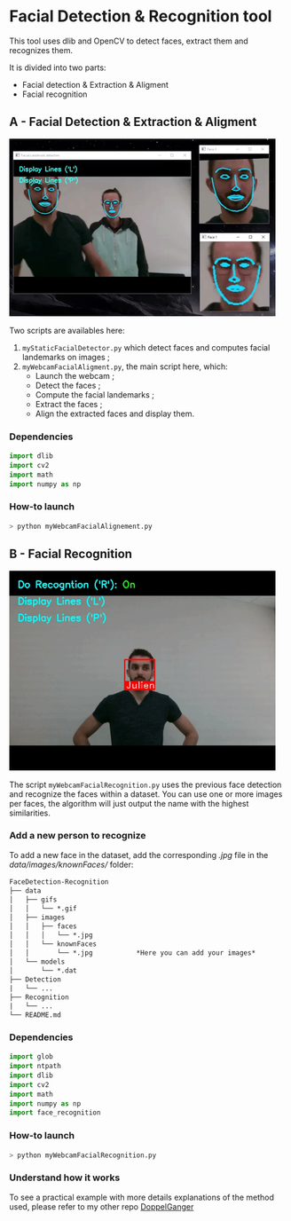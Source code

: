 # Facial Detection & Recognition tool

This tool uses dlib and OpenCV to detect faces, extract them and recognizes them.

It is divided into two parts:
- Facial detection & Extraction & Aligment
- Facial recognition

## A - Facial Detection & Extraction & Aligment

![](data/gifs/FacialDetection.gif)

Two scripts are availables here:
1. `myStaticFacialDetector.py` which detect faces and computes facial landemarks on images ;
2. `myWebcamFacialAligment.py`, the main script here, which:
	- Launch the webcam ;
	- Detect the faces ;
	- Compute the facial landemarks ;
	- Extract the faces ;
	- Align the extracted faces and display them.

### Dependencies

```python
import dlib
import cv2
import math
import numpy as np
```

### How-to launch

```bash
> python myWebcamFacialAlignement.py
```

## B - Facial Recognition

![](data/gifs/FacialRecognition.gif)

The script `myWebcamFacialRecognition.py` uses the previous face detection and recognize the faces within a dataset. You can use one or more images per faces, the algorithm will just output the name with the highest similarities.

### Add a new person to recognize

To add a new face in the dataset, add the corresponding *.jpg* file in the *data/images/knownFaces/* folder:
```
FaceDetection-Recognition
├── data
│   ├── gifs
│	│	└── *.gif
│   ├── images
│	│	├── faces
│	│	│	└── *.jpg
│	│   └── knownFaces
│	│		└── *.jpg			*Here you can add your images*
│   └── models
│		└── *.dat
├── Detection
|	└── ...
├── Recognition
|	└── ...
└── README.md
```

### Dependencies

```python
import glob
import ntpath
import dlib
import cv2
import math
import numpy as np
import face_recognition
```

### How-to launch

```bash
> python myWebcamFacialRecognition.py
```

### Understand how it works

To see a practical example with more details explanations of the method used, please refer to my other repo [DoppelGanger](https://github.com/JujuDel/DoppelGanger)
